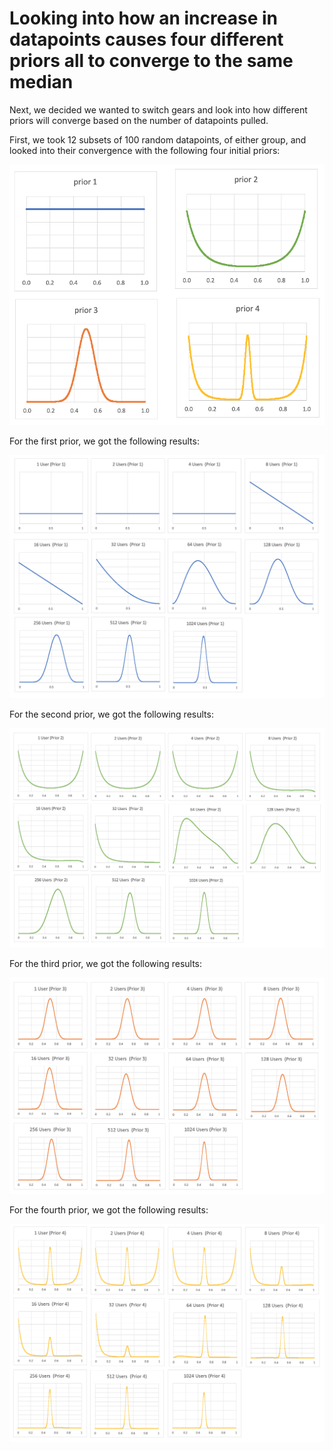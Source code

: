 # Looking into how an increase in datapoints causes four different priors all to converge to the same median

Next, we decided we wanted to switch gears and look into how different priors will converge based on the number of datapoints pulled. 

First, we took 12 subsets of 100 random datapoints, of either group, and looked into their convergence with the following four initial priors:

![priors](https://github.com/EvaGostiuk/MAT4376-project-2-team-3/blob/master/AB_DataSet/images/priors.png?raw=true)

For the first prior, we got the following results:

![priors1 - all](https://github.com/EvaGostiuk/MAT4376-project-2-team-3/blob/master/AB_DataSet/images/prior1_all.png?raw=true)



For the second prior, we got the following results:

![priors2 - all](https://github.com/EvaGostiuk/MAT4376-project-2-team-3/blob/master/AB_DataSet/images/prior2_all.png?raw=true)



For the third prior, we got the following results:

![priors3 - all](https://github.com/EvaGostiuk/MAT4376-project-2-team-3/blob/master/AB_DataSet/images/prior3_all.png?raw=true)



For the fourth prior, we got the following results:

![priors4 - all](https://github.com/EvaGostiuk/MAT4376-project-2-team-3/blob/master/AB_DataSet/images/prior4_all.png?raw=true)

